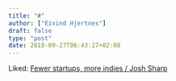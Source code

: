 ```yaml
---
title: "#"
author: ["Eivind Hjertnes"]
draft: false
type: "post"
date: 2018-09-27T06:43:27+02:00
---
```


Liked:
[Fewer
startups, more indies / Josh Sharp](http://joshsharp.com.au/blog/fewer-startups-more-indies.html)
